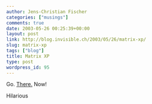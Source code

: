 ```yaml
---
author: Jens-Christian Fischer
categories: ["musings"]
comments: true
date: 2003-05-26 00:25:39+00:00
layout: post
link: http://blog.invisible.ch/2003/05/26/matrix-xp/
slug: matrix-xp
tags: ["blog"]
title: Matrix XP
type: post
wordpress_id: 95
---
```


Go. [There.](http://www.matrix-xp.com) Now!

Hilarious
